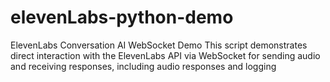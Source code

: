 # elevenLabs-python-demo
ElevenLabs Conversation AI WebSocket Demo This script demonstrates direct interaction with the ElevenLabs API via WebSocket for sending audio and receiving responses, including audio responses and logging
